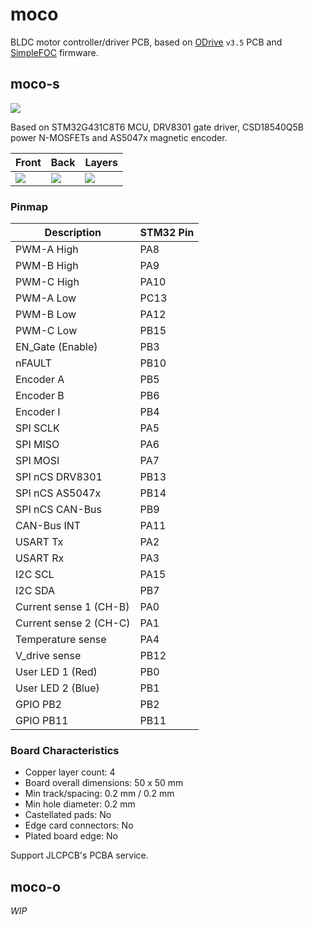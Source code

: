 # moco

BLDC motor controller/driver PCB, based on [ODrive](https://github.com/odriverobotics/ODriveHardware) `v3.5` PCB and [SimpleFOC](https://simplefoc.com/) firmware.

## moco-s

![](https://i.imgur.com/ffNdd2O.jpg)

Based on STM32G431C8T6 MCU, DRV8301 gate driver, CSD18540Q5B power N-MOSFETs and AS5047x magnetic encoder.

|Front|Back|Layers|
|-|-|-|
|![](https://i.imgur.com/jKlRSL9.png)|![](https://i.imgur.com/IBP8MkX.png)|![](https://i.imgur.com/w53ePka.jpg)|

### Pinmap

|Description|STM32 Pin|
|-|-|
|PWM-A High|PA8|
|PWM-B High|PA9|
|PWM-C High|PA10|
|PWM-A Low|PC13|
|PWM-B Low|PA12|
|PWM-C Low|PB15|
|EN_Gate (Enable)|PB3|
|nFAULT|PB10|
|Encoder A|PB5|
|Encoder B|PB6|
|Encoder I|PB4|
|SPI SCLK|PA5|
|SPI MISO|PA6|
|SPI MOSI|PA7|
|SPI nCS DRV8301|PB13|
|SPI nCS AS5047x|PB14|
|SPI nCS CAN-Bus|PB9|
|CAN-Bus INT|PA11|
|USART Tx|PA2|
|USART Rx|PA3|
|I2C SCL|PA15|
|I2C SDA|PB7|
|Current sense 1 (CH-B)|PA0|
|Current sense 2 (CH-C)|PA1|
|Temperature sense|PA4|
|V_drive sense|PB12|
|User LED 1 (Red)|PB0|
|User LED 2 (Blue)|PB1|
|GPIO PB2|PB2|
|GPIO PB11|PB11|


### Board Characteristics

- Copper layer count: 4
- Board overall dimensions: 50 x 50 mm
- Min track/spacing: 0.2 mm / 0.2 mm
- Min hole diameter: 0.2 mm
- Castellated pads: No
- Edge card connectors: No
- Plated board edge: No

Support JLCPCB's PCBA service.

## moco-o

*WIP*

